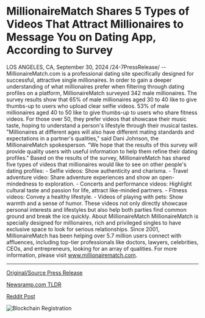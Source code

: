# MillionaireMatch Shares 5 Types of Videos That Attract Millionaires to Message You on Dating App, According to Survey

LOS ANGELES, CA, September 30, 2024 /24-7PressRelease/ -- MillionaireMatch.com is a professional dating site specifically designed for successful, attractive single millionaires. In order to gain a deeper understanding of what millionaires prefer when filtering through dating profiles on a platform, MillionaireMatch surveyed 342 male millionaires.   The survey results show that 65% of male millionaires aged 30 to 40 like to give thumbs-up to users who upload clear selfie videos. 53% of male millionaires aged 40 to 50 like to give thumbs-up to users who share fitness videos. For those over 50, they prefer videos that showcase their music taste, hoping to understand a person's lifestyle through their musical tastes.  "Millionaires at different ages will also have different mating standards and expectations in a partner's qualities," said Dani Johnson, the MillionaireMatch spokesperson. "We hope that the results of this survey will provide quality users with useful information to help them refine their dating profiles."  Based on the results of the survey, MillionaireMatch has shared five types of videos that millionaires would like to see on other people's dating profiles:  - Selfie videos: Show authenticity and charisma. - Travel adventure video: Share adventure experiences and show an open-mindedness to exploration. - Concerts and performance videos: Highlight cultural taste and passion for life, attract like-minded partners. - Fitness videos: Convey a healthy lifestyle. - Videos of playing with pets: Show warmth and a sense of humor.  These videos not only directly showcase personal interests and lifestyles but also help both parties find common ground and break the ice quickly.  About MillionaireMatch  MillionaireMatch is specially designed for millionaires, rich and privileged singles to have exclusive space to look for serious relationships. Since 2001, MillionaireMatch has been helping over 5.7 million users connect with affluences, including top-tier professionals like doctors, lawyers, celebrities, CEOs, and entrepreneurs, looking for an array of qualities.  For more information, please visit www.millionairematch.com. 

---

[Original/Source Press Release](https://www.24-7pressrelease.com/press-release/514797/millionairematch-shares-5-types-of-videos-that-attract-millionaires-to-message-you-on-dating-app-according-to-survey)
                    

[Newsramp.com TLDR](None) 



[Reddit Post](https://www.reddit.com/r/newsramp/comments/1fspq3l/survey_reveals_millionaires_preferences_for/) 



![Blockchain Registration](https://cdn.newsramp.app/24-7PressRelease/qrcode/249/30/oxenPSpW.webp)